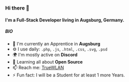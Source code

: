 ### Hi there 👋

#### I'm a Full-Stack Developer living in Augsburg, Germany.

##### BIO

- 🏢 I'm currently an Apprentice in **Augsburg**
- ⚙️ I use daily: `.php`, `.js`, `.html`, `.css`, `.svg`, `.psd`
- 🌍 I'm mostly active on **Discord**
- 🌱 Learning all about **Open Source**
- 📫 Reach me: [TrueWLAN](https://discord.com)
- ⚡️ Fun fact: I will be a Student for at least 1 more Years.
